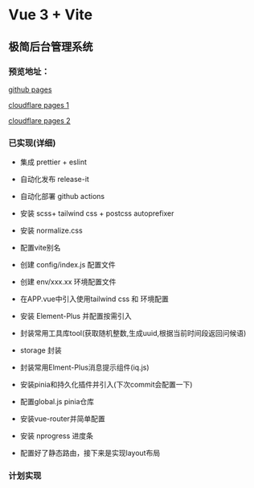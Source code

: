 # Vue 3 + Vite

## 极简后台管理系统

### 预览地址：
[github pages](https://marioliu2001.github.io/vue3-iqoo-admin-easy-template)

[cloudflare pages 1](https://vue3-iqoo-admin-easy-template.mario167.onflashdrive.app)

[cloudflare pages 2](https://vue3-iqoo-admin-easy-template.pages.dev)

### 已实现(详细)

- 集成 prettier + eslint
- 自动化发布 release-it
- 自动化部署 github actions

- 安装 scss+ tailwind css + postcss autoprefixer
- 安装 normalize.css
- 配置vite别名
- 创建 config/index.js 配置文件
- 创建 env/xxx.xx 环境配置文件
- 在APP.vue中引入使用tailwind css 和 环境配置

- 安装 Element-Plus 并配置按需引入
- 封装常用工具库tool(获取随机整数,生成uuid,根据当前时间段返回问候语)
- storage 封装
- 封装常用Elment-Plus消息提示组件(iq.js)
- 安装pinia和持久化插件并引入(下次commit会配置一下)

- 配置global.js pinia仓库
- 安装vue-router并简单配置
- 安装 nprogress 进度条
- 配置好了静态路由，接下来是实现layout布局

### 计划实现

